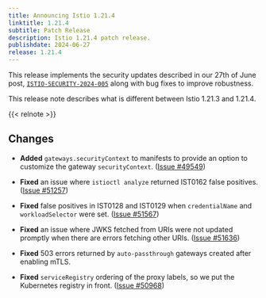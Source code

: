 ```yaml
---
title: Announcing Istio 1.21.4
linktitle: 1.21.4
subtitle: Patch Release
description: Istio 1.21.4 patch release.
publishdate: 2024-06-27
release: 1.21.4
---
```


This release implements the security updates described in our 27th of June post, [`ISTIO-SECURITY-2024-005`](/news/security/istio-security-2024-005) along with bug fixes to improve robustness.

This release note describes what is different between Istio 1.21.3 and 1.21.4.

{{< relnote >}}

## Changes

- **Added** `gateways.securityContext` to manifests to provide an option to customize the gateway `securityContext`.
  ([Issue #49549](https://github.com/istio/istio/issues/49549))

- **Fixed** an issue where `istioctl analyze` returned IST0162 false positives.
  ([Issue #51257](https://github.com/istio/istio/issues/51257))

- **Fixed** false positives in IST0128 and IST0129 when `credentialName` and `workloadSelector` were set.
  ([Issue #51567](https://github.com/istio/istio/issues/51567))

- **Fixed** an issue where JWKS fetched from URIs were not updated promptly when there are errors fetching other URIs.
  ([Issue #51636](https://github.com/istio/istio/issues/51636))

- **Fixed** 503 errors returned by `auto-passthrough` gateways created after enabling mTLS.

- **Fixed** `serviceRegistry` ordering of the proxy labels, so we put the Kubernetes registry in front.
  ([Issue #50968](https://github.com/istio/istio/issues/50968))

